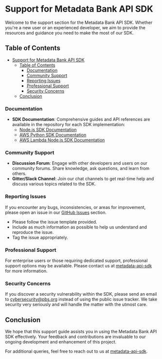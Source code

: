 # Support for Metadata Bank API SDK

Welcome to the support section for the Metadata Bank API SDK. Whether you're a new user or an experienced developer, we aim to provide the resources and guidance you need to make the most of our SDK.

## Table of Contents

- [Support for Metadata Bank API SDK](#support-for-metadata-bank-api-sdk)
  - [Table of Contents](#table-of-contents)
    - [Documentation](#documentation)
    - [Community Support](#community-support)
    - [Reporting Issues](#reporting-issues)
    - [Professional Support](#professional-support)
    - [Security Concerns](#security-concerns)
  - [Conclusion](#conclusion)

### Documentation

- **SDK Documentation**: Comprehensive guides and API references are available in the repository for each SDK implementation:
  - [Node.js SDK Documentation](./sdk-nodejs/README.md)
  - [AWS Python SDK Documentation](./sdk-aws-python/README.md)
  - [AWS Lambda Node.js SDK Documentation](./sdk-aws-lambda-nodejs/README.md)

### Community Support

- **Discussion Forum**: Engage with other developers and users on our community forums. Share knowledge, ask questions, and learn from others.
- **Gitter/Slack Channel**: Join our chat channels to get real-time help and discuss various topics related to the SDK.

### Reporting Issues

If you encounter any bugs, inconsistencies, or areas for improvement, please open an issue in our [GitHub Issues](https://github.com/pbs-sdo/metadata-api-sdk/issues) section.

- Please follow the issue template provided.
- Include as much information as possible to help us understand and reproduce the issue.
- Tag the issue appropriately.

### Professional Support

For enterprise users or those requiring dedicated support, professional support options may be available. Please contact us at [metadata-api-sdk](mailto:metadata@pbstesting2.freshdesk.com) for more information.

### Security Concerns

If you discover a security vulnerability within the SDK, please send an email to [cybersecurity@pbs.org](mailto:cybersecurity@pbs.org) instead of using the public issue tracker. We take security very seriously and will handle the matter with the utmost care.

## Conclusion

We hope that this support guide assists you in using the Metadata Bank API SDK effectively. Your feedback and contributions are invaluable to our ongoing development and enhancement of this project.

For additional queries, feel free to reach out to us at [metadata-api-sdk](mailto:metadata@pbstesting2.freshdesk.com).
